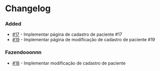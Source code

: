 # Changelog

### Added

-   [#17](https://github.com/gustavoreino/sistema-pews/issues/17) - Implementar página de cadastro de paciente #17
-   [#19](https://github.com/gustavoreino/sistema-pews/issues/19) - Implementar página de modificação de cadastro de paciente #19

### Fazendooonnn

-   [#18](https://github.com/gustavoreino/sistema-pews/issues/18) - Implementar modificação de cadastro de paciente
